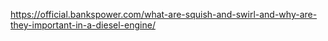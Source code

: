 https://official.bankspower.com/what-are-squish-and-swirl-and-why-are-they-important-in-a-diesel-engine/

